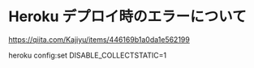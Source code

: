 

# Heroku デプロイ時のエラーについて

https://qiita.com/Kajiyu/items/446169b1a0da1e562199

heroku config:set DISABLE_COLLECTSTATIC=1


